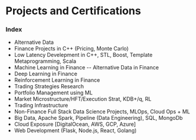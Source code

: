 # Projects and Certifications
### Index
- Alternative Data
- Finance Projects in C++ (Pricing, Monte Carlo)
- Low Latency Develepment in C++, STL, Boost, Template Metaprogramming, Scala
- Machine Learning in Finance
    -- Alternative Data in Finance
- Deep Learning in Finance
- Reinforcement Learning in Finance
- Trading Strategies Research
- Portfolio Management using ML
- Market Microstructure/HFT/Execution Strat, KDB+/q, RL
- Trading Infrastructure
- Non-Finance Full Stack Data Science Projects, MLOps, Cloud Ops + ML
- Big Data, Apache Spark, Pipeline (Data Engineering), SQL, MongoDb
- Cloud Exposure [DigitalOcean, AWS, GCP, Azure]
- Web Development (Flask, Node.js, React, Golang)

<!-- ## Machine Learning in Finance
## Deep Learning in Finance
## Reinforcement Learning in Finance
## Trading Strategies Research
## Portfolio Management using ML
## Market Microstructure/HFT/Execution Strat
## Trading Infrastructure
## Web Development -->


